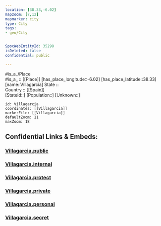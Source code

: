 ```yaml
---
location: [38.33,-6.02] 
mapzoom: [7,12] 
mapmarker: city 
type: City
tags:
- geo/City


SpocWebEntityId: 35298
isDeleted: false
confidential: public

---
```

#is_a_/Place  
#is_a_ :: [[Place]] 
[has_place_longitude::-6.02] 
[has_place_latitude::38.33] 
[name::Villagarcia] 
State ::  
Country :: [[Spain]]  
[StateId::] 
[Population::] 
[Unknown::] 


```leaflet
id: Villagarcia
coordinates: [[Villagarcia]] 
markerFile: [[Villagarcia]] 
defaultZoom: 11 
maxZoom: 18
```


## Confidential Links & Embeds: 

### [Villagarcia.public](/_public/\Earth\Continent\Europe\Europe~South\Spain\Provinces~Spain\Extremadura\Badajoz.Province\CityVillagarcia.public.md) 

### [Villagarcia.internal](/_internal/\Earth\Continent\Europe\Europe~South\Spain\Provinces~Spain\Extremadura\Badajoz.Province\CityVillagarcia.internal.md) 

### [Villagarcia.protect](/_protect/\Earth\Continent\Europe\Europe~South\Spain\Provinces~Spain\Extremadura\Badajoz.Province\CityVillagarcia.protect.md) 

### [Villagarcia.private](/_private/\Earth\Continent\Europe\Europe~South\Spain\Provinces~Spain\Extremadura\Badajoz.Province\CityVillagarcia.private.md) 

### [Villagarcia.personal](/_personal/\Earth\Continent\Europe\Europe~South\Spain\Provinces~Spain\Extremadura\Badajoz.Province\CityVillagarcia.personal.md) 

### [Villagarcia.secret](/_secret/\Earth\Continent\Europe\Europe~South\Spain\Provinces~Spain\Extremadura\Badajoz.Province\CityVillagarcia.secret.md)

